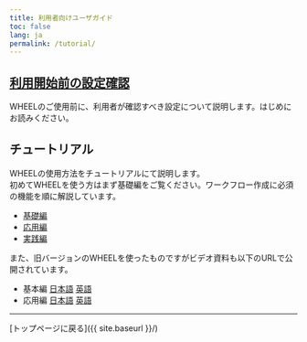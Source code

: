 ```yaml
---
title: 利用者向けユーザガイド
toc: false
lang: ja
permalink: /tutorial/
---
```


## [利用開始前の設定確認](preparation_for_use/)
WHEELのご使用前に、利用者が確認すべき設定について説明します。はじめにお読みください。

## チュートリアル
WHEELの使用方法をチュートリアルにて説明します。  
初めてWHEELを使う方はまず基礎編をご覧ください。ワークフロー作成に必須の機能を順に解説しています。
 * [基礎編](1_basic_tutorial/)
 * [応用編](2_advanced_tutorial/)
 * [実践編](3_application_tutorial/)

また、旧バージョンのWHEELを使ったものですがビデオ資料も以下のURLで公開されています。  
 * 基本編 [日本語](https://youtu.be/1sh_XA6o7Zw) [英語](https://youtu.be/10FP6lnVISk)  
 * 応用編 [日本語](https://youtu.be/1c-88BGdhPM) [英語](https://youtu.be/XR-zGcDhR50)



--------
[トップページに戻る]({{ site.baseurl }}/)
